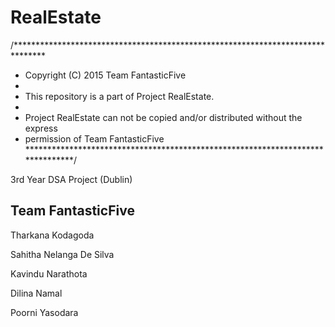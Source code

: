 # RealEstate

/*******************************************************************************
 * Copyright (C) 2015 Team FantasticFive
 * 
 * This repository is a part of Project RealEstate.
 * 
 * Project RealEstate can not be copied and/or distributed without the express
 * permission of Team FantasticFive
 *******************************************************************************/


3rd Year DSA Project (Dublin) 

Team FantasticFive
------------------
Tharkana Kodagoda

Sahitha Nelanga De Silva

Kavindu Narathota

Dilina Namal

Poorni Yasodara 


